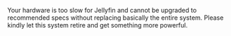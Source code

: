 Your hardware is too slow for Jellyfin and cannot be upgraded to recommended specs without replacing basically the entire system. Please kindly let this system retire and get something more powerful.
